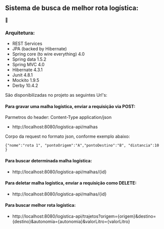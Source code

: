## Sistema de busca de melhor rota logística:

:truck:

### Arquitetura:

* REST Services
* JPA (backed by Hibernate) 
* Spring core (to wire everything) 4.0
* Spring data 1.5.2
* Spring MVC  4.0
* Hibernate 4.3.1
* Junit 4.8.1
* Mockito 1.9.5
* Derby 10.4.2
 
São disponibilizadas no projeto as seguintes Url's:
 
#### Para gravar uma malha logística, enviar a requisição via POST:
 
Parmetros do header: Content-Type	application/json

* http://localhost:8080/logistica-api/malhas

Corpo da request no formato json, conforme exemplo abaixo:

```{"nome":"rota 1", "pontoOrigem":"A","pontoDestino":"B", "distancia":10 }```

#### Para buscar determinada malha logística:
 
* http://localhost:8080/logistica-api/malhas/{id}

#### Para deletar malha logística, enviar a requisição como DELETE: 
 
* http://localhost:8080/logistica-api/malhas/{id}
  
#### Para buscar melhor rota logística:
 
* http://localhost:8080/logistica-api/trajetos?origem={origem}&destino={destino}&autonomia={autonomia}&valorLitro={valorLitro}
